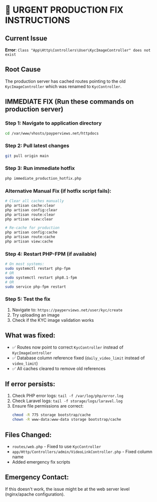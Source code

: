 # 🚨 URGENT PRODUCTION FIX INSTRUCTIONS

## Current Issue
**Error**: `Class "App\Http\Controllers\User\KycImageController" does not exist`

## Root Cause
The production server has cached routes pointing to the old `KycImageController` which was renamed to `KycController`.

## IMMEDIATE FIX (Run these commands on production server)

### Step 1: Navigate to application directory
```bash
cd /var/www/vhosts/payperviews.net/httpdocs
```

### Step 2: Pull latest changes
```bash
git pull origin main
```

### Step 3: Run immediate hotfix
```bash
php immediate_production_hotfix.php
```

### Alternative Manual Fix (if hotfix script fails):
```bash
# Clear all caches manually
php artisan cache:clear
php artisan config:clear
php artisan route:clear
php artisan view:clear

# Re-cache for production
php artisan config:cache
php artisan route:cache
php artisan view:cache
```

### Step 4: Restart PHP-FPM (if available)
```bash
# On most systems:
sudo systemctl restart php-fpm
# OR
sudo systemctl restart php8.1-fpm
# OR 
sudo service php-fpm restart
```

### Step 5: Test the fix
1. Navigate to: `https://payperviews.net/user/kyc/create`
2. Try uploading an image
3. Check if the KYC image validation works

## What was fixed:
- ✅ Routes now point to correct `KycController` instead of `KycImageController`
- ✅ Database column reference fixed (`daily_video_limit` instead of `video_limit`)
- ✅ All caches cleared to remove old references

## If error persists:
1. Check PHP error logs: `tail -f /var/log/php/error.log`
2. Check Laravel logs: `tail -f storage/logs/laravel.log`
3. Ensure file permissions are correct:
   ```bash
   chmod -R 775 storage bootstrap/cache
   chown -R www-data:www-data storage bootstrap/cache
   ```

## Files Changed:
- `routes/web.php` - Fixed to use `KycController`
- `app/Http/Controllers/admin/VideoLinkController.php` - Fixed column name
- Added emergency fix scripts

## Emergency Contact:
If this doesn't work, the issue might be at the web server level (nginx/apache configuration).
